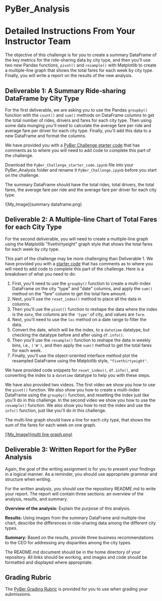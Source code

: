 # PyBer_Analysis
# Detailed Instructions From Your Instructor Team

The objective of this challenge is for you to create a summary DataFrame of the key metrics for the ride-sharing data by city type, and then you'll use two new Pandas functions, `pivot()` and `resample()` with Matplotlib to create a multiple-line graph that shows the total fares for each week by city type. Finally, you will write a report on the results of the new analysis.

## Deliverable 1: A Summary Ride-sharing DataFrame by City Type

For the first deliverable, we are asking you to use the Pandas `groupby()` function with the `count()` and `sum()` methods on DataFrame columns to get the total number of rides, drivers and fares for each city type. Then using some data munging you'll need to calculate the average fare per ride and average fare per driver for each city type. Finally, you'll add this data to a new DataFrame and format the columns.

We have provided you with a [PyBer Challenge starter code](PyBer_Challenge_starter_code.ipynb) that has comments as to where you will need to add code to complete this part of the challenge.

Download the `PyBer_Challenge_starter_code.ipynb` file into your PyBer_Analysis folder and rename it `PyBer_Challenge.ipynb` before you start on the challenge.

The summary DataFrame should have the total rides, total drivers, the total fares, the average fare per ride and the average fare per driver for each city type.

![My_Image](summary dataframe.png)

## Deliverable 2: A Multiple-line Chart of Total Fares for each City Type

For the second deliverable, you will need to create a multiple-line graph using the Matplotlib "fivethirtyeight" graph style that shows the total fares for each week by city type.

This part of the challenge may be more challenging than Deliverable 1. We have provided you with a [starter code](PyBer_Challenge_starter_code.ipynb) that has comments as to where you will need to add code to complete this part of the challenge. Here is a breakdown of what you need to do:

1. First, you'll need to use the `groupby()` function to create a multi-index DataFrame on the city "type" and "date" columns, and apply the `sum()` method on the "fare" column to get the total fare amount.
2. Next, you'll use the `reset_index()` method to place all the data in columns.
3. Then you'll use the `pivot()` function to reshape the data where the index is the `date`, the columns are the `'type'` of city, and values are `fare`.
4. Next, you'll need to use the `loc` method on a date range to filter the data.
5. Convert the date, which will be the index, to a `datetime` datatype, but checking the datatype before and after using `df.info()`.
6. Then you'll use the `resample()` function to reshape the data in weekly bins, i.e., `('W')`, and then apply the `sum()` method to get the total fares for each week.
7. Finally, you'll use the object-oriented interface method plot the resampled DataFrame using the Matplotlib style, `"fivethirtyeight"`.

We have provided code snippets for `reset_index()`, `df.info()`, and converting the index to a `datetime` datatype to help you with these steps.

We have also provided two videos. The first video we show you how to use the `pivot()` function. We also show you how to create a multi-index DataFrame using the `groupby()` function, and resetting the index just like you'll do in this challenge. In the second video we show you how to use the `resample()` function. We also show you how to rest the index and use the `info()` function, just like you'll do in this challenge.

The multi-line graph should have a line for each city type, that shows the sum of the fares for each week on one graph.

[![My_Image](multi line graph.png)](https://github.com/tabathamurray/PyBer_Analysis/blob/63e52590de1328036db7852d78fc9a55ffeef297/multi%20line%20graph.PNG)

## Deliverable 3: Written Report for the PyBer Analysis

Again, the goal of the writing assignment is for you to present your findings in a logical manner. As a reminder, you should use appropriate grammar and structure when writing.

For the written analysis, you should use the repository README.md to write your report. The report will contain three sections: an overview of the analysis, results, and summary.

**Overview of the analysis:** Explain the purpose of this analysis.

**Results:** Using images from the summary DataFrame and multiple-line chart, describe the differences in ride-sharing data among the different city types.

**Summary:** Based on the results, provide three business recommendations to the CEO for addressing any disparities among the city types.

The README.md document should be in the home directory of your repository. All links should be working, and images and code should be formatted and displayed where appropriate.

## Grading Rubric

The [PyBer Grading Rubric](Module_5_Challenge_Grading_Rubric.pdf) is provided for you to use when grading your submissions.
